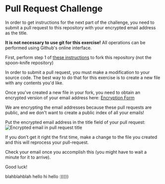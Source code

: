 # Pull Request Challenge

In order to get instructions for the next part of the challenge, you need to submit a pull request to this repository with your encrypted email address as the title.

**It is not necessary to use git for this exercise!** All operations can be performed using Github's online interface.

First, perform step 1 of [these instructions](https://help.github.com/articles/fork-a-repo) to fork this repository (not the spoon-knife repository)

In order to submit a pull request, you must make a modification to your source code. The best way to do that for this exercise is to create a new file with any contents you'd like.

Once you've created a new file in your fork, you need to obtain an encrypted version of your email address here:
[Encryption Form](http://ctf.flatironschool.com/encryption)

We are encrypting the email addresses because these pull requests are public, and we don't want to create a public index of all your emails!

Put the encrypted email address in the title field of your pull request:
![Encrypted email in pull request title](http://vfa-tech-challenge.s3.amazonaws.com/pull-request-title.png)

If you don't get it right the first time, make a change to the file you created and this will reprocess your pull-request.

Check your email once you accomplish this (you might have to wait a minute for it to arrive).

Good luck!

blahblahblah hello hi hello :)))))
